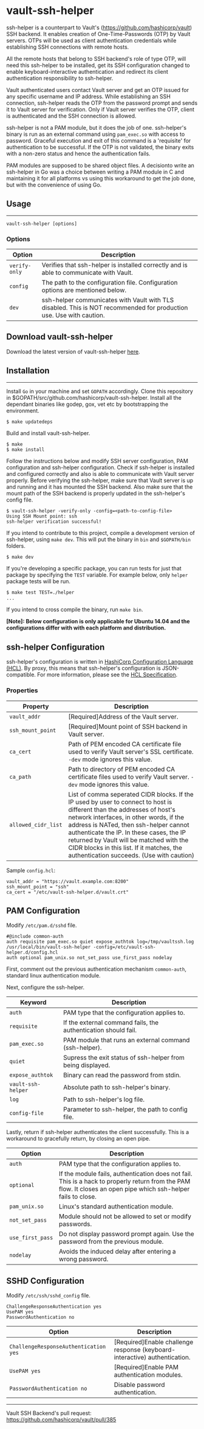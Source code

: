 vault-ssh-helper
===============

ssh-helper is a counterpart to Vault's (https://github.com/hashicorp/vault)
SSH backend. It enables creation of One-Time-Passwords (OTP) by Vault servers.
OTPs will be used as client authentication credentials while establishing SSH
connections with remote hosts.

All the remote hosts that belong to SSH backend's role of type OTP, will need this
ssh-helper to be installed, get its SSH configuration changed to enable keyboard-interactive
authentication and redirect its client authentication responsibility to ssh-helper.

Vault authenticated users contact Vault server and get an OTP issued for any specific
username and IP address. While establishing an SSH connection, ssh-helper reads the OTP
from the password prompt and sends it to Vault server for verification. Only if Vault
server verifies the OTP, client is authenticated and the SSH connection is allowed.

ssh-helper is not a PAM module, but it does the job of one. ssh-helper's binary is run as
an external command using `pam_exec.so` with access to password. Graceful execution
and exit of this command is a 'requisite' for authentication to be successful. If
the OTP is not validated, the binary exits with a non-zero status and hence the
authentication fails.

PAM modules are supposed to be shared object files. A decisionto write an ssh-helper
in Go was a choice between writing a PAM module in C and maintaining it for all platforms
vs using this workaround to get the job done, but with the convenience of using Go.

## Usage
-----
`vault-ssh-helper [options]`

### Options
|Option       |Description|
|-------------|-----------|
|`verify-only`|Verifies that ssh-helper is installed correctly and is able to communicate with Vault.
|`config`     |The path to the configuration file. Configuration options are mentioned below.
|`dev`        |ssh-helper communicates with Vault with TLS disabled. This is NOT recommended for production use. Use with caution.

## Download vault-ssh-helper

Download the latest version of vault-ssh-helper <a href="https://releases.hashicorp.com/vault-ssh-helper/0.1.0/">here</a>.

## Installation
-----
Install `Go` in your machine and set `GOPATH` accordingly. Clone this repository
in $GOPATH/src/github.com/hashicorp/vault-ssh-helper. Install all the dependant binaries
like godep, gox, vet etc by bootstrapping the environment.

```shell
$ make updatedeps
```

Build and install vault-ssh-helper.

```shell
$ make
$ make install
```

Follow the instructions below and modify SSH server configuration, PAM configuration
and ssh-helper configuration. Check if ssh-helper is installed and configured correctly
and also is able to communicate with Vault server properly. Before verifying the ssh-helper,
make sure that Vault server is up and running and it has mounted the SSH backend.
Also make sure that the mount path of the SSH backend is properly updated in the ssh-helper's
config file.

```shell
$ vault-ssh-helper -verify-only -config=<path-to-config-file>
Using SSH Mount point: ssh
ssh-helper verification successful!
```

If you intend to contribute to this project, compile a development version of ssh-helper,
using `make dev`. This will put the binary in `bin` and `$GOPATH/bin` folders.

```shell
$ make dev
```

If you're developing a specific package, you can run tests for just that package by
specifying the `TEST` variable. For example below, only `helper` package tests will be run.

```sh
$ make test TEST=./helper
...
```

If you intend to cross compile the binary, run `make bin`.

**[Note]: Below configuration is only applicable for Ubuntu 14.04 and the configurations differ
with with each platform and distribution.**

ssh-helper Configuration
-------------------
ssh-helper's configuration is written in [HashiCorp Configuration Language (HCL)][HCL].
By proxy, this means that ssh-helper's configuration is JSON-compatible. For more
information, please see the [HCL Specification][HCL].

### Properties
|Property           |Description|
|-------------------|-----------|
|`vault_addr`       |[Required]Address of the Vault server.
|`ssh_mount_point`  |[Required]Mount point of SSH backend in Vault server.
|`ca_cert`          |Path of PEM encoded CA certificate file used to verify Vault server's SSL certificate. `-dev` mode ignores this value.
|`ca_path`          |Path to directory of PEM encoded CA certificate files used to verify Vault server. `-dev` mode ignores this value.
|`allowed_cidr_list`|List of comma seperated CIDR blocks. If the IP used by user to connect to host is different than the addresses of host's network interfaces, in other words, if the address is NATed, then ssh-helper cannot authenticate the IP. In these cases, the IP returned by Vault will be matched with the CIDR blocks in this list. If it matches, the authentication succeeds. (Use with caution)

Sample `config.hcl`:

```hcl
vault_addr = "https://vault.example.com:8200"
ssh_mount_point = "ssh"
ca_cert = "/etc/vault-ssh-helper.d/vault.crt"
```

PAM Configuration
--------------------------------
Modify `/etc/pam.d/sshd` file.

```hcl
#@include common-auth
auth requisite pam_exec.so quiet expose_authtok log=/tmp/vaultssh.log /usr/local/bin/vault-ssh-helper -config=/etc/vault-ssh-helper.d/config.hcl
auth optional pam_unix.so not_set_pass use_first_pass nodelay
```

First, comment out the previous authentication mechanism `common-auth`, standard linux authentication module.

Next, configure the ssh-helper.

|Keyword          |Description |
|-----------------|------------|
|`auth`           |PAM type that the configuration applies to.
|`requisite`      |If the external command fails, the authentication should fail.
|`pam_exec.so`    |PAM module that runs an external command (ssh-helper).
|`quiet`          |Supress the exit status of ssh-helper from being displayed.
|`expose_authtok` |Binary can read the password from stdin.
|`vault-ssh-helper`|Absolute path to ssh-helper's binary.
|`log`            |Path to ssh-helper's log file.
|`config-file`    |Parameter to ssh-helper, the path to config file.

Lastly, return if ssh-helper authenticates the client successfully. This is a workaround
to gracefully return, by closing an open pipe.

|Option          |Description |
|----------------|------------|
|`auth`          |PAM type that the configuration applies to.
|`optional`      |If the module fails, authentication does not fail. This is a hack to properly return from the PAM flow. It closes an open pipe which ssh-helper fails to close.
|`pam_unix.so`   |Linux's standard authentication module.
|`not_set_pass`  |Module should not be allowed to set or modify passwords.
|`use_first_pass`|Do not display password prompt again. Use the password from the previous module.
|`nodelay`       |Avoids the induced delay after entering a wrong password.

SSHD Configuration
--------------------------------
Modify `/etc/ssh/sshd_config` file.

```hcl
ChallengeResponseAuthentication yes
UsePAM yes
PasswordAuthentication no
```

|Option          |Description |
|----------------|------------|
|`ChallengeResponseAuthentication yes`|[Required]Enable challenge response (keyboard-interactive) authentication.
|`UsePAM yes`                         |[Required]Enable PAM authentication modules.
|`PasswordAuthentication no`          |Disable password authentication.

-----------------------

Vault SSH Backend's pull request: https://github.com/hashicorp/vault/pull/385


[HCL]: https://github.com/hashicorp/hcl "HashiCorp Configuration Language (HCL)"

